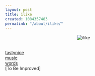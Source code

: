 ```yaml
---
layout: post
title: ilike
created: 1084357483
permalink: "/about/ilike/"
---
```

<center>
<img src="/sites/anjackson.net/themes/hyperhome/images/ilike-logo.jpg" border="0" alt="ilike">
</center>
<br>
<p>
<a href="/about/ilike/tastynice" alt="tastynice">tastynice</a><br/>
<a href="/about/ilike/music" alt="music">music</a><br/>
<a href="/about/ilike/words" alt="words">words</a><br/>
[To Be Improved]
</p>

<!-- Automatically created by Imagen, v1.74 -->
<map name="clientmap"><area shape="rect" coords="6,4,174,109" href="/me/ilike/words/" alt="words"><area shape="rect" coords="174,70,356,179" href="/me/ilike/music/" alt="music"><area shape="rect" coords="6,109,174,189" href="/me/ilike/tastynice/" alt="tastynice"><area shape="rect" coords="174,4,230,70" href="/me/ilike/words/" alt="words"></map>

